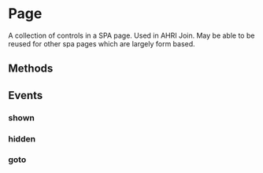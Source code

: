 # Page

A collection of controls in a SPA page. Used in AHRI Join. May be able to be reused for other spa pages which are largely form based.

## Methods

## Events

### shown
### hidden
### goto
